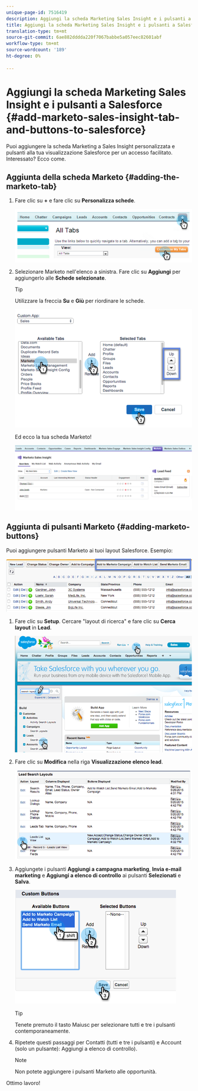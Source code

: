 ```yaml
---
unique-page-id: 7516419
description: Aggiungi la scheda Marketing Sales Insight e i pulsanti a Salesforce - Marketo Docs - Documentazione prodotto
title: Aggiungi la scheda Marketing Sales Insight e i pulsanti a Salesforce
translation-type: tm+mt
source-git-commit: 6ae882dddda220f7067babbe5a057eec82601abf
workflow-type: tm+mt
source-wordcount: '189'
ht-degree: 0%

---
```



# Aggiungi la scheda Marketing Sales Insight e i pulsanti a Salesforce {#add-marketo-sales-insight-tab-and-buttons-to-salesforce}

Puoi aggiungere la scheda Marketing a Sales Insight personalizzata e pulsanti alla tua visualizzazione Salesforce per un accesso facilitato. Interessato? Ecco come.

## Aggiunta della scheda Marketo {#adding-the-marketo-tab}

1. Fare clic su **+** e fare clic su **Personalizza schede**.

   ![](assets/image2014-9-24-17-3a38-3a25.png)

1. Selezionare Marketo nell&#39;elenco a sinistra. Fare clic su **Aggiungi** per aggiungerlo alle **Schede selezionate**.

   >[!TIP]
   >
   >Utilizzare la freccia **Su** e **Giù** per riordinare le schede.

   ![](assets/image2015-5-27-13-3a42-3a59.png)

   Ed ecco la tua scheda Marketo!

   ![](assets/three-1.png)

## Aggiunta di pulsanti Marketo {#adding-marketo-buttons}

Puoi aggiungere pulsanti Marketo ai tuoi layout Salesforce. Esempio:

![](assets/image2015-5-26-17-3a7-3a18.png)

1. Fare clic su **Setup**. Cercare &quot;layout di ricerca&quot; e fare clic su **Cerca layout** in **Lead**.

   ![](assets/image2015-5-26-14-3a59-3a53.png)

1. Fare clic su **Modifica** nella riga **Visualizzazione elenco lead**.

   ![](assets/image2015-5-26-16-3a7-3a24.png)

1. Aggiungete i pulsanti **Aggiungi a campagna marketing**, **Invia e-mail marketing** e **Aggiungi a elenco di controllo** ai pulsanti **Selezionati** e **Salva**.

   ![](assets/image2015-5-26-16-3a59-3a34.png)

   >[!TIP]
   >
   >Tenete premuto il tasto Maiusc per selezionare tutti e tre i pulsanti contemporaneamente.

1. Ripetete questi passaggi per Contatti (tutti e tre i pulsanti) e Account (solo un pulsante): Aggiungi a elenco di controllo).

   >[!NOTE]
   >
   >Non potete aggiungere i pulsanti Marketo alle opportunità.

Ottimo lavoro!
